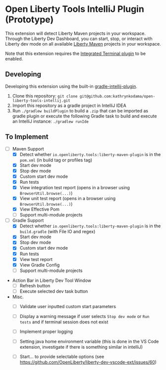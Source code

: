 # Open Liberty Tools IntelliJ Plugin (Prototype)

This extension will detect Liberty Maven projects in your
workspace.  Through the Liberty Dev Dashboard, you can start,
stop, or interact with Liberty dev mode on all available 
[Liberty Maven](https://github.com/OpenLiberty/ci.maven/blob/master/docs/dev.md#dev) projects in your workspace.

Note that this extension requires the [Integrated Terminal plugin](https://plugins.jetbrains.com/plugin/13123-terminal) to be enabled.


## Developing
Developing this extension using the built-in [gradle-intellij-plugin](https://github.com/JetBrains/gradle-intellij-plugin/).

1. Clone this repository: `git clone git@github.com:kathrynkodama/open-liberty-tools-intellij.git`
2. Import this repository as a gradle project in IntelliJ IDEA
3. Run `./gradlew buildPlugin` to build a `.zip` that can be imported as gradle plugin or execute the following Gradle task to build and execute an IntelliJ instance:
`./gradlew runIde`


## To Implement
- [ ] Maven Support
    - [x] Detect whether `io.openliberty.tools:liberty-maven-plugin` is in the `pom.xml` (in build tag or profiles tag)
    - [x] Start dev mode
    - [x] Stop dev mode
    - [x] Custom start dev mode
    - [x] Run tests
    - [x] View integration test report (opens in a browser using `BrowserUtil.browse(...)`)
    - [x] View unit test report (opens in a browser using `BrowserUtil.browse(...)`)
    - [x] View Effective Pom
    - [ ] Support multi-module projects
    
- [ ] Gradle Support
    - [x] Detect whether `io.openliberty.tools:liberty-maven-plugin` is in the `build.gradle` (with File IO and regex) 
    - [x] Start dev mode
    - [x] Stop dev mode
    - [x] Custom start dev mode
    - [x] Run tests
    - [x] View test report
    - [x] View Gradle Config
    - [ ] Support multi-module projects

- Action Bar in Liberty Dev Tool Window
    - [ ] Refresh button
    - [ ] Execute selected dev task button

- Misc.
    - [ ] Validate user inputted custom start parameters
    - [ ] Display a warning message if user selects `Stop dev mode` or `Run tests` and if terminal session does not exist
    - [ ] Implement proper logging
    - [ ] Setting java home environment variable (this is done in the VS Code extension, investigate if there is something similar in intelliJ)
    - [ ] Start... to provide selectable options (see https://github.com/OpenLiberty/liberty-dev-vscode-ext/issues/60)
    

